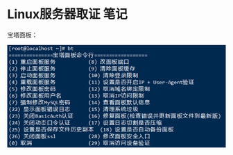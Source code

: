 # Linux服务器取证 笔记

宝塔面板：

![image-20231103104612427](img/Linux服务器取证.assets/image-20231103104612427.png)